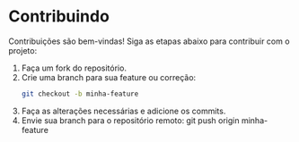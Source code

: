 # Contribuindo

Contribuições são bem-vindas! Siga as etapas abaixo para contribuir com o projeto:

1. Faça um fork do repositório.
2. Crie uma branch para sua feature ou correção:
   ```bash
   git checkout -b minha-feature
3. Faça as alterações necessárias e adicione os commits.
4. Envie sua branch para o repositório remoto:
    git push origin minha-feature
